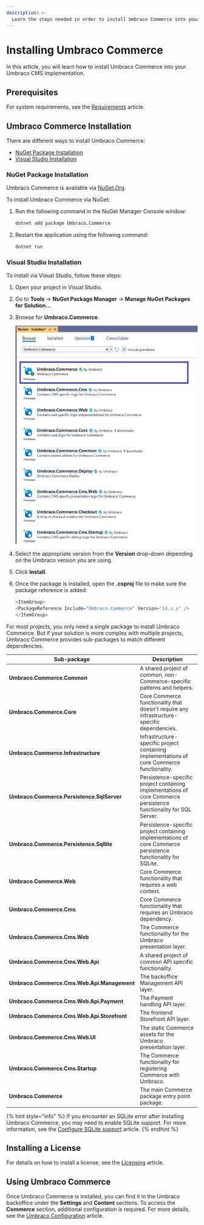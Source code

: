 ```yaml
---
description: >-
  Learn the steps needed in order to install Umbraco Commerce into your Umbraco CMS website.
---
```


# Installing Umbraco Commerce

In this article, you will learn how to install Umbraco Commerce into your Umbraco CMS implementation.

## Prerequisites

For system requirements, see the [Requirements](requirements.md) article.

## Umbraco Commerce Installation

There are different ways to install Umbraco Commerce:

- [NuGet Package Installation](#nuget-package-installation)
- [Visual Studio Installation](#visual-studio-installation)

### NuGet Package Installation

Umbraco Commerce is available via [NuGet.Org](https://www.nuget.org/packages/Umbraco.Commerce/).

To install Umbraco Commerce via NuGet:

1. Run the following command in the NuGet Manager Console window:

   ```bash
   dotnet add package Umbraco.Commerce
   ```

2. Restart the application using the following command:

   ```bash
   dotnet run
   ```

### Visual Studio Installation

To install via Visual Studio, follow these steps:

1. Open your project in Visual Studio.
2. Go to **Tools** -> **NuGet Package Manager** -> **Manage NuGet Packages for Solution...**
3. Browse for **Umbraco.Commerce**.

   ![Installing Umbraco Commerce via the NuGet Package Manager](../media/v14/nuget-package-overview.png)

4. Select the appropriate version from the **Version** drop-down depending on the Umbraco version you are using.
5. Click **Install**.
6. Once the package is installed, open the **.csproj** file to make sure the package reference is added:

   ```cs
   <ItemGroup>
   <PackageReference Include="Umbraco.Commerce" Version="14.x.x" />
   </ItemGroup>
   ```

For most projects, you only need a single package to install Umbraco Commerce. But if your solution is more complex with multiple projects, Umbraco Commerce provides sub-packages to match different dependencies.

<table>
   <thead>
      <tr>
         <th width="282">Sub-package</th>
         <th>Description</th>
      </tr>
   </thead>
   <tbody>
      <tr>
         <td><strong>Umbraco.Commerce.Common</strong></td>
         <td>A shared project of common, non-Commerce-specific patterns and helpers.</td>
      </tr>
      <tr>
         <td><strong>Umbraco.Commerce.Core</strong></td>
         <td>Core Commerce functionality that doesn't require any infrastructure-specific dependencies.</td>
      </tr>
      <tr>
         <td><strong>Umbraco.Commerce.Infrastructure</strong></td>
         <td>Infrastructure-specific project containing implementations of core Commerce functionality.</td>
      </tr>
      <tr>
         <td><strong>Umbraco.Commerce.Persistence.SqlServer</strong></td>
         <td>Persistence-specific project containing implementations of core Commerce persistence functionality for SQL Server.</td>
      </tr>
      <tr>
         <td><strong>Umbraco.Commerce.Persistence.Sqllite</strong></td>
         <td>Persistence-specific project containing implementations of core Commerce persistence functionality for SQLite.</td>
      </tr>
      <tr>
         <td><strong>Umbraco.Commerce.Web</strong></td>
         <td>Core Commerce functionality that requires a web context.</td>
      </tr>
      <tr>
         <td><strong>Umbraco.Commerce.Cms</strong></td>
         <td>Core Commerce functionality that requires an Umbraco dependency.</td>
      </tr>
      <tr>
         <td><strong>Umbraco.Commerce.Cms.Web</strong></td>
         <td>The Commerce functionality for the Umbraco presentation layer.</td>
      </tr>
      <tr>
         <td><strong>Umbraco.Commerce.Cms.Web.Api</strong></td>
         <td>A shared project of common API specific functionality.</td>
      </tr>
      <tr>
         <td><strong>Umbraco.Commerce.Cms.Web.Api.Management</strong></td>
         <td>The backoffice Management API layer.</td>
      </tr>
      <tr>
         <td><strong>Umbraco.Commerce.Cms.Web.Api.Payment</strong></td>
         <td>The Payment handling API layer.</td>
      </tr>
      <tr>
         <td><strong>Umbraco.Commerce.Cms.Web.Api.Storefront</strong></td>
         <td>The frontend Storefront API layer.</td>
      </tr>
      <tr>
         <td><strong>Umbraco.Commerce.Cms.Web.UI</strong></td>
         <td>The static Commerce assets for the Umbraco presentation layer.</td>
      </tr>
      <tr>
         <td><strong>Umbraco.Commerce.Cms.Startup</strong></td>
         <td>The Commerce functionality for registering Commerce with Umbraco.</td>
      </tr>
      <tr>
         <td><strong>Umbraco.Commerce</strong></td>
         <td>The main Commerce package entry point package.</td>
      </tr>
   </tbody>
</table>

{% hint style="info" %}
If you encounter an SQLite error after installing Umbraco Commerce, you may need to enable SQLite support. For more information, see the [Configure SQLite support](../how-to-guides/configure-sqlite-support.md) article.
{% endhint %}

## Installing a License

For details on how to install a license, see the [Licensing](the-licensing-model.md) article.

## Using Umbraco Commerce

Once Umbraco Commerce is installed, you can find it in the Umbraco backoffice under the **Settings** and **Content** sections. To access the **Commerce** section, additional configuration is required. For more details, see the [Umbraco Configuration](../getting-started/umbraco-configuration.md) article.

